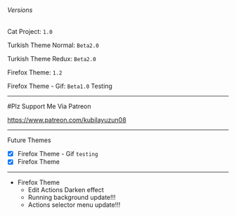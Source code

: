###### Versions

Cat Project: `1.0`

Turkish Theme Normal: `Beta2.0`

Turkish Theme Redux:  `Beta2.0`

Firefox Theme: `1.2`

Firefox Theme - Gif: `Beta1.0` Testing

---

#Plz Support Me Via Patreon

https://www.patreon.com/kubilayuzun08

---

Future Themes
- [x] Firefox Theme - Gif `testing`
- [x] Firefox Theme

---

* Firefox Theme
    * Edit Actions Darken effect
    * Running background update!!!
    * Actions selector menu update!!!
